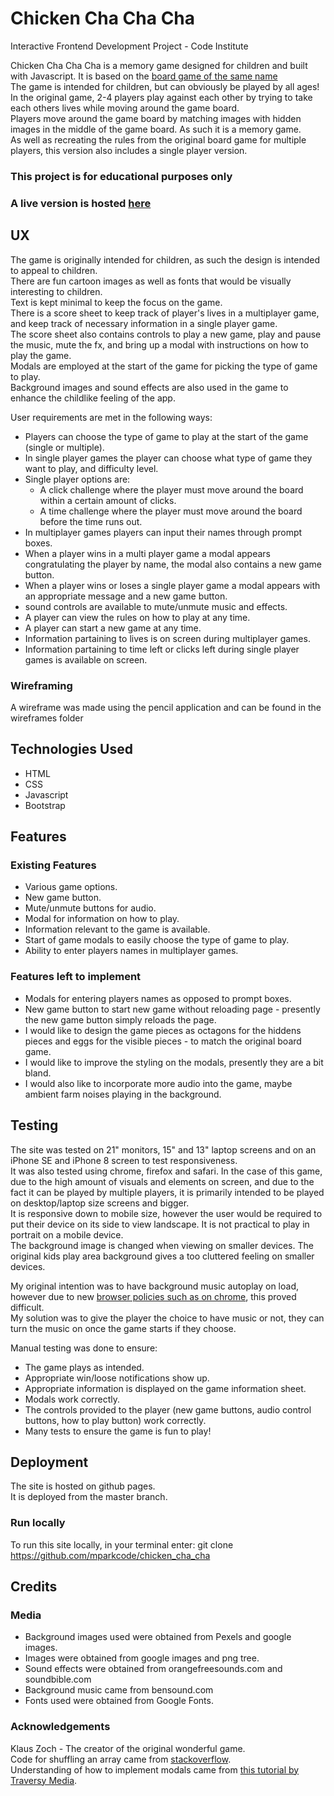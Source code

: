 # Chicken Cha Cha Cha

Interactive Frontend Development Project - Code Institute

Chicken Cha Cha Cha is a memory game designed for children and built with Javascript. It is based on the [board game of the same name](https://boardgamegeek.com/boardgame/3570/chicken-cha-cha-cha)  
The game is intended for children, but can obviously be played by all ages!  
In the original game, 2-4 players play against each other by trying to take each others lives while moving around the game board.  
Players move around the game board by matching images with hidden images in the middle of the game board.  As such it is a memory game.  
As well as recreating the rules from the original board game for multiple players, this version also includes a single player version.  

### This project is for educational purposes only

### A live version is hosted [here](https://mparkcode.github.io/chicken_cha_cha/)  

## UX

The game is originally intended for children, as such the design is intended to appeal to children.  
There are fun cartoon images as well as fonts that would be visually interesting to children.  
Text is kept minimal to keep the focus on the game.  
There is a score sheet to keep track of player's lives in a multiplayer game, and keep track of necessary information in a single player game.  
The score sheet also contains controls to play a new game, play and pause the music, mute the fx, and bring up a modal with instructions on how to play the game.  
Modals are employed at the start of the game for picking the type of game to play.  
Background images and sound effects are also used in the game to enhance the childlike feeling of the app.  

User requirements are met in the following ways:  
* Players can choose the type of game to play at the start of the game (single or multiple).
* In single player games the player can choose what type of game they want to play, and difficulty level.
* Single player options are:
    * A click challenge where the player must move around the board within a certain amount of clicks.
    * A time challenge where the player must move around the board before the time runs out.
* In multiplayer games players can input their names through prompt boxes.
* When a player wins in a multi player game a modal appears congratulating the player by name, the modal also contains a new game button.
* When a player wins or loses a single player game a modal appears with an appropriate message and a new game button.
* sound controls are available to mute/unmute music and effects.
* A player can view the rules on how to play at any time.
* A player can start a new game at any time.
* Information partaining to lives is on screen during multiplayer games.
* Information partaining to time left or clicks left during single player games is available on screen.

### Wireframing

A wireframe was made using the pencil application and can be found in the wireframes folder

## Technologies Used
* HTML
* CSS
* Javascript
* Bootstrap


## Features

### Existing Features
* Various game options.
* New game button.
* Mute/unmute buttons for audio.
* Modal for information on how to play.
* Information relevant to the game is available.
* Start of game modals to easily choose the type of game to play.
* Ability to enter players names in multiplayer games.

### Features left to implement
* Modals for entering players names as opposed to prompt boxes.
* New game button to start new game without reloading page - presently the new game button simply reloads the page.
* I would like to design the game pieces as octagons for the hiddens pieces and eggs for the visible pieces - to match the original board game.
* I would like to improve the styling on the modals, presently they are a bit bland.
* I would also like to incorporate more audio into the game, maybe ambient farm noises playing in the background.

## Testing
The site was tested on 21" monitors, 15" and 13" laptop screens and on an iPhone SE and iPhone 8 screen to test responsiveness.  
It was also tested using chrome, firefox and safari.
In the case of this game, due to the high amount of visuals and elements on screen, and due to the fact it can be played by multiple players, it is primarily intended to be played on desktop/laptop size screens and bigger.  
It is responsive down to mobile size, however the user would be required to put their device on its side to view landscape. It is not practical to play in portrait on a mobile device.  
The background image is changed when viewing on smaller devices. The original kids play area background gives a too cluttered feeling on smaller devices.  

My original intention was to have background music autoplay on load, however due to new [browser policies such as on chrome](https://developers.google.com/web/updates/2017/09/autoplay-policy-changes), this proved difficult.  
My solution was to give the player the choice to have music or not, they can turn the music on once the game starts if they choose.   

Manual testing was done to ensure:
* The game plays as intended.
* Appropriate win/loose notifications show up.
* Appropriate information is displayed on the game information sheet.
* Modals work correctly.
* The controls provided to the player (new game buttons, audio control buttons, how to play button) work correctly.
* Many tests to ensure the game is fun to play!

## Deployment
The site is hosted on github pages.  
It is deployed from the master branch. 

### Run locally
To run this site locally, in your terminal enter: git clone https://github.com/mparkcode/chicken_cha_cha

## Credits

### Media
* Background images used were obtained from Pexels and google images.
* Images were obtained from google images and png tree.
* Sound effects were obtained from orangefreesounds.com and soundbible.com
* Background music came from bensound.com
* Fonts used were obtained from Google Fonts.

### Acknowledgements
Klaus Zoch - The creator of the original wonderful game.  
Code for shuffling an array came from [stackoverflow](https://stackoverflow.com/questions/6274339/how-can-i-shuffle-an-array).  
Understanding of how to implement modals came from [this tutorial by Traversy Media](https://www.youtube.com/watch?v=6ophW7Ask_0). 

